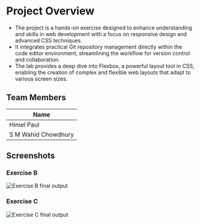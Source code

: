 
# Project Overview

- The project is a hands-on exercise designed to enhance understanding and skills in web development with a focus on responsive design and advanced CSS techniques.
- It integrates practical Git repository management directly within the code editor environment, streamlining the workflow for version control and collaboration.
- The lab provides a deep dive into Flexbox, a powerful layout tool in CSS, enabling the creation of complex and flexible web layouts that adapt to various screen sizes.

## Team Members

|         Name         |
|----------------------|
|      Himel Paul      |
| S M Wahid Chowdhury  |

## Screenshots

### Exercise B

![Exercise B final output](./ExerciseB.gif)

### Exercise C

![Exercise C final output](./ExerciseC.gif)
